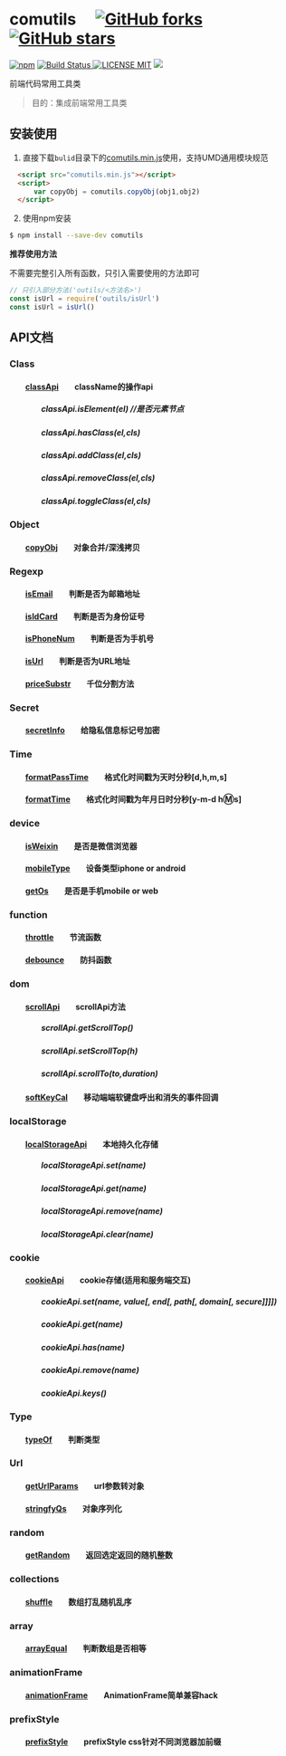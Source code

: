 # comutils &emsp;[![GitHub forks](https://img.shields.io/github/forks/chenxuan0000/comutils.svg?style=social&label=Fork)](https://www.npmjs.com/package/comutils)[![GitHub stars](https://img.shields.io/github/stars/chenxuan0000/comutils.svg?style=social&label=Stars)](https://www.npmjs.com/package/comutils)
[![npm](https://img.shields.io/npm/dw/chenxuan0000/comutils.svg)]()
[![Build Status](https://img.shields.io/appveyor/ci/gruntjs/grunt/master.svg) ![LICENSE MIT](https://img.shields.io/npm/l/express.svg)](https://www.npmjs.com/package/comutils) ![](https://img.shields.io/npm/v/comutils.svg)

 
前端代码常用工具类  

> 目的：集成前端常用工具类

## 安装使用

1. 直接下载`bulid`目录下的[comutils.min.js](https://github.com/chenxuan0000/comutils/blob/master/build/comutils.min.js)使用，支持UMD通用模块规范  

``` html
  <script src="comutils.min.js"></script>
  <script>
      var copyObj = comutils.copyObj(obj1,obj2)
  </script>
```

2. 使用npm安装
``` bash
$ npm install --save-dev comutils
```

**推荐使用方法**  

不需要完整引入所有函数，只引入需要使用的方法即可
``` javascript
// 只引入部分方法('outils/<方法名>')
const isUrl = require('outils/isUrl')
const isUrl = isUrl()
```

## API文档
### Class
#### &emsp;&emsp;[classApi][classApi]&emsp;&emsp;className的操作api
##### &emsp;&emsp;&emsp;&emsp;classApi.isElement(el) //是否元素节点
##### &emsp;&emsp;&emsp;&emsp;classApi.hasClass(el,cls)
##### &emsp;&emsp;&emsp;&emsp;classApi.addClass(el,cls)
##### &emsp;&emsp;&emsp;&emsp;classApi.removeClass(el,cls)
##### &emsp;&emsp;&emsp;&emsp;classApi.toggleClass(el,cls)

### Object  
#### &emsp;&emsp;[copyObj][copyObj]&emsp;&emsp;对象合并/深浅拷贝

### Regexp  
#### &emsp;&emsp;[isEmail][isEmail]&emsp;&emsp;判断是否为邮箱地址 
#### &emsp;&emsp;[isIdCard][isIdCard]&emsp;&emsp;判断是否为身份证号
#### &emsp;&emsp;[isPhoneNum][isPhoneNum]&emsp;&emsp;判断是否为手机号  
#### &emsp;&emsp;[isUrl][isUrl]&emsp;&emsp;判断是否为URL地址
#### &emsp;&emsp;[priceSubstr][priceSubstr]&emsp;&emsp;千位分割方法

### Secret
#### &emsp;&emsp;[secretInfo][secretInfo]&emsp;&emsp;给隐私信息标记号加密

### Time  
#### &emsp;&emsp;[formatPassTime][formatPassTime]&emsp;&emsp;格式化时间戳为天时分秒[d,h,m,s]
#### &emsp;&emsp;[formatTime][formatTime]&emsp;&emsp;格式化时间戳为年月日时分秒[y-m-d h:m:s]

### device  
#### &emsp;&emsp;[isWeixin][isWeixin]&emsp;&emsp;是否是微信浏览器
#### &emsp;&emsp;[mobileType][mobileType]&emsp;&emsp;设备类型iphone or android
#### &emsp;&emsp;[getOs][getOs]&emsp;&emsp;是否是手机mobile or web

### function  
#### &emsp;&emsp;[throttle][throttle]&emsp;&emsp;节流函数
#### &emsp;&emsp;[debounce][debounce]&emsp;&emsp;防抖函数

### dom
#### &emsp;&emsp;[scrollApi][scrollApi]&emsp;&emsp;scrollApi方法
##### &emsp;&emsp;&emsp;&emsp;scrollApi.getScrollTop()
##### &emsp;&emsp;&emsp;&emsp;scrollApi.setScrollTop(h)
##### &emsp;&emsp;&emsp;&emsp;scrollApi.scrollTo(to,duration)
#### &emsp;&emsp;[softKeyCal][softKeyCal]&emsp;&emsp;移动端端软键盘呼出和消失的事件回调

### localStorage
#### &emsp;&emsp;[localStorageApi][localStorageApi]&emsp;&emsp;本地持久化存储
##### &emsp;&emsp;&emsp;&emsp;localStorageApi.set(name)
##### &emsp;&emsp;&emsp;&emsp;localStorageApi.get(name)
##### &emsp;&emsp;&emsp;&emsp;localStorageApi.remove(name)
##### &emsp;&emsp;&emsp;&emsp;localStorageApi.clear(name)

### cookie
#### &emsp;&emsp;[cookieApi][cookieApi]&emsp;&emsp;cookie存储(适用和服务端交互)
##### &emsp;&emsp;&emsp;&emsp;cookieApi.set(name, value[, end[, path[, domain[, secure]]]])
##### &emsp;&emsp;&emsp;&emsp;cookieApi.get(name)
##### &emsp;&emsp;&emsp;&emsp;cookieApi.has(name)
##### &emsp;&emsp;&emsp;&emsp;cookieApi.remove(name)
##### &emsp;&emsp;&emsp;&emsp;cookieApi.keys()

### Type
#### &emsp;&emsp;[typeOf][typeOf]&emsp;&emsp;判断类型

### Url
#### &emsp;&emsp;[getUrlParams][getUrlParams]&emsp;&emsp;url参数转对象
#### &emsp;&emsp;[stringfyQs][stringfyQs]&emsp;&emsp;对象序列化

### random 
#### &emsp;&emsp;[getRandom][getRandom]&emsp;&emsp;返回选定返回的随机整数

### collections 
#### &emsp;&emsp;[shuffle][shuffle]&emsp;&emsp;数组打乱随机乱序

### array 
#### &emsp;&emsp;[arrayEqual][arrayEqual]&emsp;&emsp;判断数组是否相等

### animationFrame 
#### &emsp;&emsp;[animationFrame][animationFrame]&emsp;&emsp;AnimationFrame简单兼容hack

### prefixStyle 
#### &emsp;&emsp;[prefixStyle][prefixStyle]&emsp;&emsp;prefixStyle css针对不同浏览器加前缀

[arrayEqual]:https://github.com/chenxuan0000/comutils/blob/master/src/array/arrayEqual.js
[animationFrame]:https://github.com/chenxuan0000/comutils/blob/master/src/animationFrame/animationFrame.js
[getRandom]:https://github.com/chenxuan0000/comutils/blob/master/src/random/getRandom.js
[shuffle]:https://github.com/chenxuan0000/comutils/blob/master/src/collections/shuffle.js
[throttle]:https://github.com/chenxuan0000/comutils/blob/master/src/function/throttle.js
[debounce]:https://github.com/chenxuan0000/comutils/blob/master/src/function/debounce.js
[scrollApi]:https://github.com/chenxuan0000/comutils/blob/master/src/dom/scrollApi.js
[softKeyCal]:https://github.com/chenxuan0000/comutils/blob/master/src/dom/softKeyCal.js
[isWeixin]:https://github.com/chenxuan0000/comutils/blob/master/src/device/isWeixin.js
[mobileType]:https://github.com/chenxuan0000/comutils/blob/master/src/device/mobileType.js
[getOs]:https://github.com/chenxuan0000/comutils/blob/master/src/device/getOs.js
[secretInfo]:https://github.com/chenxuan0000/comutils/blob/master/src/secret/secretInfo.js
[typeOf]:https://github.com/chenxuan0000/comutils/blob/master/src/type/typeOf.js
[classApi]:https://github.com/chenxuan0000/comutils/blob/master/src/class/classApi.js
[copyObj]:https://github.com/chenxuan0000/comutils/blob/master/src/object/copyObj.js
[isEmail]:https://github.com/chenxuan0000/comutils/blob/master/src/regexp/isEmail.js
[isIdCard]:https://github.com/chenxuan0000/comutils/blob/master/src/regexp/isIdCard.js
[isPhoneNum]:https://github.com/chenxuan0000/comutils/blob/master/src/regexp/isPhoneNum.js
[isUrl]:https://github.com/chenxuan0000/comutils/blob/master/src/regexp/isUrl.js
[priceSubstr]:https://github.com/chenxuan0000/comutils/blob/master/src/regexp/priceSubstr.js
[formatPassTime]:https://github.com/chenxuan0000/comutils/blob/master/src/time/formatPassTime.js
[formatTime]:https://github.com/chenxuan0000/comutils/blob/master/src/time/formatTime.js
[getUrlParams]:https://github.com/chenxuan0000/comutils/blob/master/src/url/getUrlParams.js
[stringfyQs]:https://github.com/chenxuan0000/comutils/blob/master/src/url/stringfyQs.js
[localStorageApi]:https://github.com/chenxuan0000/comutils/blob/master/src/stroge/localStorage.js
[cookieApi]:https://github.com/chenxuan0000/comutils/blob/master/src/cookie/cookie.js
[prefixStyle]:https://github.com/chenxuan0000/comutils/blob/master/src/prefixStyle/prefixStyle.js
